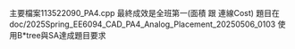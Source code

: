主要檔案113522090_PA4.cpp
最終成效是全班第一(面積 跟 連線Cost)
題目在doc/2025Spring_EE6094_CAD_PA4_Analog_Placement_20250506_0103
使用B*tree與SA達成題目要求
